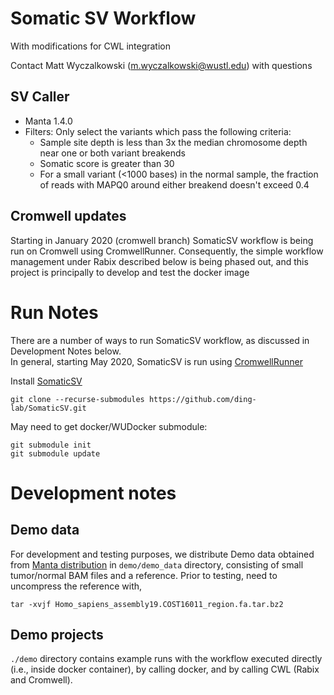 # Somatic SV Workflow
With modifications for CWL integration

Contact Matt Wyczalkowski (m.wyczalkowski@wustl.edu) with questions


## SV Caller
- Manta 1.4.0
- Filters: Only select the variants which pass the following criteria:
    - Sample site depth is less than 3x the median chromosome depth near one or both variant breakends
    - Somatic score is greater than 30
    - For a small variant (<1000 bases) in the normal sample, the fraction of reads with MAPQ0 around either breakend doesn't exceed 0.4

## Cromwell updates

Starting in January 2020 (cromwell branch) SomaticSV workflow is being run on Cromwell using CromwellRunner.
Consequently, the simple workflow management under Rabix described below is being phased out, and this project
is principally to develop and test the docker image 

# Run Notes

There are a number of ways to run SomaticSV workflow, as discussed in Development Notes below.  
In general, starting May 2020, SomaticSV is run using [CromwellRunner](https://github.com/ding-lab/CromwellRunner.git)

Install [SomaticSV](https://github.com/ding-lab/SomaticSV.git)
```
git clone --recurse-submodules https://github.com/ding-lab/SomaticSV.git
```

May need to get docker/WUDocker submodule:
```
git submodule init
git submodule update
```

# Development notes
## Demo data

For development and testing purposes, we distribute Demo data obtained from [Manta distribution](https://github.com/Illumina/manta/tree/master/src/demo/data)
in `demo/demo_data` directory, consisting of small tumor/normal BAM files and a reference.  Prior to testing, need to uncompress
the reference with,
```
tar -xvjf Homo_sapiens_assembly19.COST16011_region.fa.tar.bz2
```

## Demo projects
`./demo` directory contains example runs with the workflow executed directly (i.e., inside docker container), by calling docker, and by calling CWL (Rabix and Cromwell).



